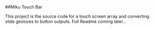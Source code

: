 ##Miku Touch Bar

This project is the source code for a touch screen array and converting slide gestures to button outputs. Full Readme coming later...